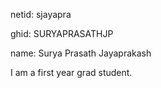 netid: sjayapra

ghid: SURYAPRASATHJP

name: Surya Prasath Jayaprakash

I am a first year grad student.